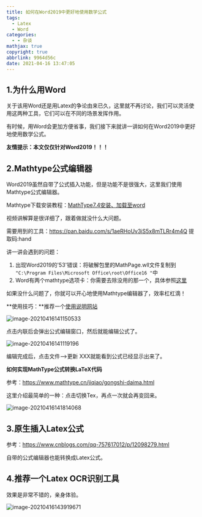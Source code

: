 ```yaml
---
title: 如何在Word2019中更好地使用数学公式
tags:
  - Latex
  - Word
categories:
  - - 杂谈
mathjax: true
copyright: true
abbrlink: 9964d56c
date: 2021-04-16 13:47:05
---
```


## 1.为什么用Word

关于该用Word还是用Latex的争论由来已久，这里就不再讨论，我们可以灵活使用这两种工具，它们可以在不同的场景发挥作用。

有时候，用Word会更加方便省事，我们接下来就讲一讲如何在Word2019中更好地使用数学公式。

<!--more-->

**友情提示：本文仅仅针对Word2019！！！**

## 2.Mathtype公式编辑器

Word2019虽然自带了公式插入功能，但是功能不是很强大，这里我们使用Mathtype公式编辑器。

Mathtype下载安装教程：[MathType7.4安装、加载至word](https://www.bilibili.com/video/BV1cV41117SR?from=search&seid=6028489259985023645)

视频讲解算是很详细了，跟着做就没什么大问题。

需要用到的工具：https://pan.baidu.com/s/1aeRHoUv3iS5x8mTLRr4m4Q 提取码:hand

讲一讲会遇到的问题：

1. 出现Word2019的'53'错误：将破解包里的MathPage.wll文件复制到
   `"C:\Program Files\Microsoft Office\root\Office16 "`中
2. Word有两个mathtype选项卡：你需要去除没用的那一个，具体参照[这里](https://www.mathtype.cn/jiqiao/an-niu-shanchu.html)

如果没什么问题了，你就可以开心地使用Mathtype编辑器了，效率杠杠滴！

**使用技巧：**推荐一个[使用说明网站](https://www.mathtype.cn/)

![image-20210416141150533](https://gitee.com/grant1499/blog-pic/raw/master/img/202110231937896.png)

点击内联后会弹出公式编辑窗口，然后就能编辑公式了。

![image-20210416141119196](https://gitee.com/grant1499/blog-pic/raw/master/img/202110231937935.png)

编辑完成后，点击文件-->更新 XXX就能看到公式已经显示出来了。

 **如何实现MathType公式转换LaTeX代码**

参考：https://www.mathtype.cn/jiqiao/gongshi-daima.html

这里介绍最简单的一种：点击切换Tex，再点一次就会再变回来。

![image-20210416141814068](https://gitee.com/grant1499/blog-pic/raw/master/img/202110231937953.png)

## 3.原生插入Latex公式

参考：https://www.cnblogs.com/qq-757617012/p/12098279.html

自带的公式编辑器也能转换成Latex公式。

## 4.推荐一个Latex OCR识别工具

效果是非常不错的，亲身体验。

![image-20210416143919671](https://gitee.com/grant1499/blog-pic/raw/master/img/202110231937979.png)

